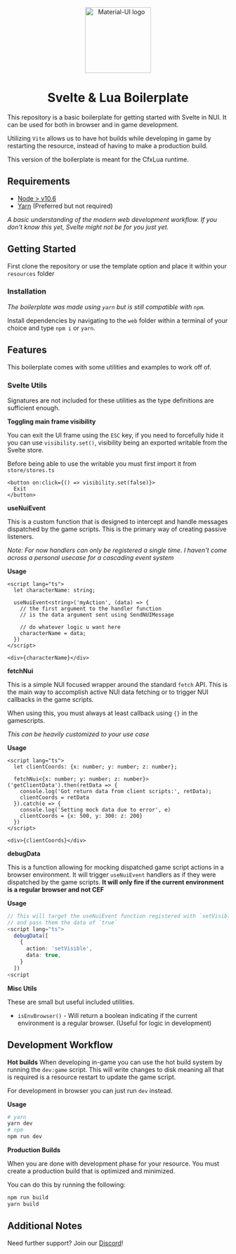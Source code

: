 <div align="center">
    <img href="https://projecterror.dev" width="150" src="https://i.tasoagc.dev/c1pD" alt="Material-UI logo" />
</div>
<h1 align="center">Svelte & Lua Boilerplate</h1>

This repository is a basic boilerplate for getting started
with Svelte in NUI. It can be used for both in browser and
in game development.

Utilizing `Vite` allows us to have hot builds while developing in game
by restarting the resource, instead of having to make a production build.

This version of the boilerplate is meant for the CfxLua runtime.

## Requirements
* [Node > v10.6](https://nodejs.org/en/)
* [Yarn](https://yarnpkg.com/getting-started/install) (Preferred but not required)

*A basic understanding of the modern web development workflow. If you don't 
know this yet, Svelte might not be for you just yet.*

## Getting Started

First clone the repository or use the template option and place
it within your `resources` folder

### Installation

*The boilerplate was made using `yarn` but is still compatible with
`npm`.*

Install dependencies by navigating to the `web` folder within
a terminal of your choice and type `npm i` or `yarn`.

## Features

This boilerplate comes with some utilities and examples to work off of.

### Svelte Utils

Signatures are not included for these utilities as the type definitions
are sufficient enough.

**Toggling main frame visibility**

You can exit the UI frame using the `ESC` key, if you need to forcefully
hide it you can use `visibility.set()`, visibility being an exported writable
from the Svelte store.

Before being able to use the writable you must first import it from `store/stores.ts`
```svelte
<button on:click={() => visibility.set(false)}>
  Exit
</button>
```

**useNuiEvent**

This is a custom function that is designed to intercept and handle
messages dispatched by the game scripts. This is the primary
way of creating passive listeners.


*Note: For now handlers can only be registered a single time. I haven't
come across a personal usecase for a cascading event system*

**Usage**
```svelte
<script lang="ts">
  let characterName: string;
  
  useNuiEvent<string>('myAction', (data) => {
    // the first argument to the handler function
    // is the data argument sent using SendNUIMessage
    
    // do whatever logic u want here
    characterName = data;
  })
</script>

<div>{characterName}</div>
```

**fetchNui**

This is a simple NUI focused wrapper around the standard `fetch` API.
This is the main way to accomplish active NUI data fetching 
or to trigger NUI callbacks in the game scripts.

When using this, you must always at least callback using `{}`
in the gamescripts.

*This can be heavily customized to your use case*

**Usage**
```svelte
<script lang="ts">
  let clientCoords: {x: number; y: number; z: number};

  fetchNui<{x: number; y: number; z: number}>('getClientData').then(retData => {
    console.log('Got return data from client scripts:', retData);
    clientCoords = retData
  }).catch(e => {
    console.log('Setting mock data due to error', e)
    clientCoords = {x: 500, y: 300: z: 200}
  })
</script>

<div>{clientCoords}</div>
```

**debugData**

This is a function allowing for mocking dispatched game script
actions in a browser environment. It will trigger `useNuiEvent` handlers
as if they were dispatched by the game scripts. **It will only fire if the current
environment is a regular browser and not CEF**

**Usage**
```ts
// This will target the useNuiEvent function registered with `setVisible`
// and pass them the data of `true`
<script lang="ts">
  debugData([
    {
      action: 'setVisible',
      data: true,
    }
  ])
<script
```

**Misc Utils**

These are small but useful included utilities.

* `isEnvBrowser()` - Will return a boolean indicating if the current 
  environment is a regular browser. (Useful for logic in development)

## Development Workflow


**Hot builds**
When developing in-game you can use the hot build system by running
the `dev:game` script. This will write changes to disk meaning all
that is required is a resource restart to update the game script.

For development in browser you can just run `dev` instead.

**Usage**
```sh
# yarn
yarn dev
# npm
npm run dev
```

**Production Builds**

When you are done with development phase for your resource. You
must create a production build that is optimized and minimized.

You can do this by running the following:

```sh
npm run build
yarn build 
```

## Additional Notes

Need further support? Join our [Discord](https://discord.com/invite/HYwBjTbAY5)!
